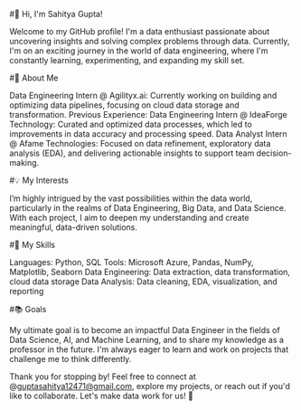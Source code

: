 #👋 Hi, I'm Sahitya Gupta!

Welcome to my GitHub profile! I'm a data enthusiast passionate about uncovering insights and solving complex problems through data. Currently, I'm on an exciting journey in the world of data engineering, where I'm constantly learning, experimenting, and expanding my skill set.

#🌟 About Me

Data Engineering Intern @ Agilityx.ai: Currently working on building and optimizing data pipelines, focusing on cloud data storage and transformation.
Previous Experience:
Data Engineering Intern @ IdeaForge Technology: Curated and optimized data processes, which led to improvements in data accuracy and processing speed.
Data Analyst Intern @ Afame Technologies: Focused on data refinement, exploratory data analysis (EDA), and delivering actionable insights to support team decision-making.

#💡 My Interests

I’m highly intrigued by the vast possibilities within the data world, particularly in the realms of Data Engineering, Big Data, and Data Science. With each project, I aim to deepen my understanding and create meaningful, data-driven solutions.

#🔧 My Skills

Languages: Python, SQL
Tools: Microsoft Azure, Pandas, NumPy, Matplotlib, Seaborn
Data Engineering: Data extraction, data transformation, cloud data storage
Data Analysis: Data cleaning, EDA, visualization, and reporting

#📚 Goals

My ultimate goal is to become an impactful Data Engineer in the fields of Data Science, AI, and Machine Learning, and to share my knowledge as a professor in the future. I'm always eager to learn and work on projects that challenge me to think differently.

Thank you for stopping by! Feel free to connect at @guptasahitya12471@gmail.com, explore my projects, or reach out if you'd like to collaborate. Let's make data work for us! 🚀
